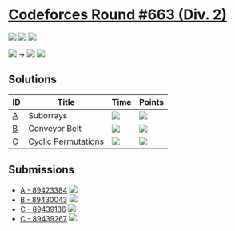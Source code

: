# [Codeforces Round #663 (Div. 2)](https://codeforces.com/contest/1391)

![](https://img.shields.io/badge/Participation-2-blueviolet)
![](https://img.shields.io/badge/Rank-2863-orange)
![](https://img.shields.io/badge/Points-2101-blue)

![](https://img.shields.io/badge/Newbie-535-lightgrey) →
![](https://img.shields.io/badge/Newbie-923-lightgrey)
![](https://img.shields.io/badge/-%2B388-green)

## Solutions
| ID | Title | Time | Points |
| --- | --- | --- | --- |
| [A](https://codeforces.com/contest/1391/problem/A) | Suborrays | ![](https://img.shields.io/badge/-00%3A15-yellowgreen) | ![](https://img.shields.io/badge/-470%2F500-blue) |
| [B](https://codeforces.com/contest/1391/problem/B) | Conveyor Belt | ![](https://img.shields.io/badge/-00%3A28-yellowgreen) | ![](https://img.shields.io/badge/-666%2F750-blue) |
| [C](https://codeforces.com/contest/1391/problem/C) | Cyclic Permutations | ![](https://img.shields.io/badge/-00%3A57-yellowgreen) | ![](https://img.shields.io/badge/-965%2F1250-blue) |

## Submissions
* [A - 89423384](https://codeforces.com/contest/1391/submission/89423384)
![](https://img.shields.io/badge/-Accepted-brightgreen)
* [B - 89430043](https://codeforces.com/contest/1391/submission/89430043)
![](https://img.shields.io/badge/-Accepted-brightgreen)
* [C - 89439136](https://codeforces.com/contest/1391/submission/89439136)
![](https://img.shields.io/badge/-Wrong%20answer%20on%20pretest%201-yellow)
* [C - 89439267](https://codeforces.com/contest/1391/submission/89439267)
![](https://img.shields.io/badge/-Accepted-brightgreen)
